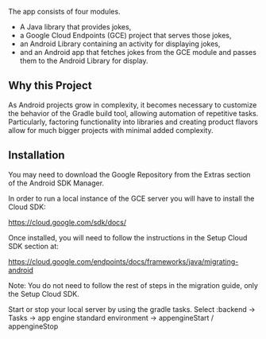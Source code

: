 The app consists of four modules. 
- A Java library that provides jokes, 
- a Google Cloud Endpoints (GCE) project that serves those jokes, 
- an Android Library containing an activity for displaying jokes, 
- and an Android app that fetches jokes from the
GCE module and passes them to the Android Library for display.

## Why this Project

As Android projects grow in complexity, it becomes necessary to customize the
behavior of the Gradle build tool, allowing automation of repetitive tasks.
Particularly, factoring functionality into libraries and creating product
flavors allow for much bigger projects with minimal added complexity.

## Installation

You may need to download the Google Repository from the Extras section of the
Android SDK Manager.

In order to run a local instance of the GCE server you will have to install the Cloud SDK:

https://cloud.google.com/sdk/docs/

Once installed, you will need to follow the instructions in the Setup Cloud SDK
section at:

https://cloud.google.com/endpoints/docs/frameworks/java/migrating-android

Note: You do not need to follow the rest of steps in the migration guide, only the Setup Cloud SDK.

Start or stop your local server by using the gradle tasks. 
Select :backend -> Tasks -> app engine standard environment -> appengineStart / appengineStop


